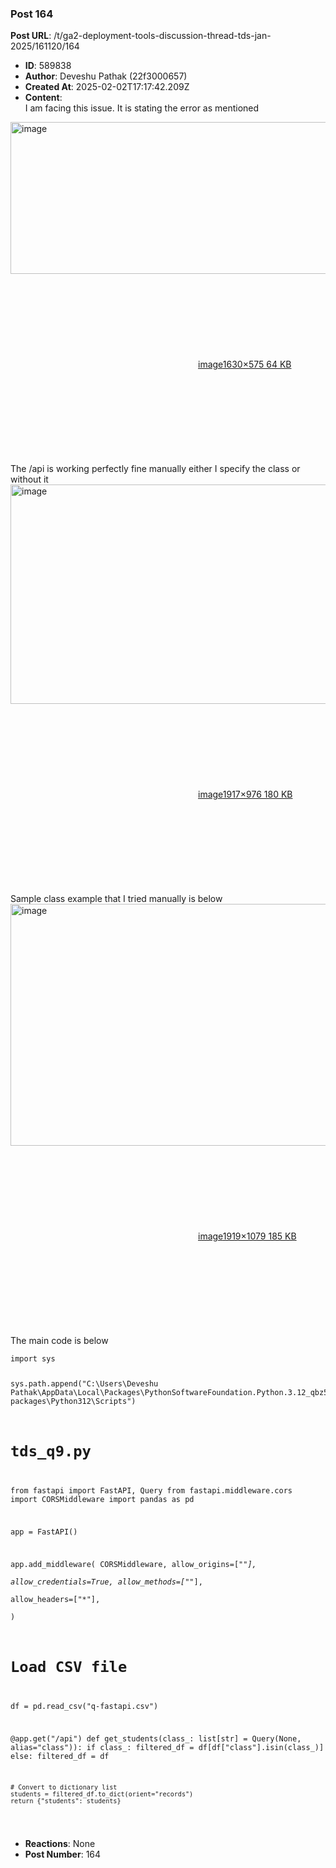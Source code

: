 ### Post 164
**Post URL**: /t/ga2-deployment-tools-discussion-thread-tds-jan-2025/161120/164
- **ID**: 589838
- **Author**: Deveshu Pathak (22f3000657)
- **Created At**: 2025-02-02T17:17:42.209Z
- **Content**:  
  I am facing this issue. It is stating the error as mentioned<br>
<div class="lightbox-wrapper"><a class="lightbox" href="https://europe1.discourse-cdn.com/flex013/uploads/iitm/original/3X/a/6/a65a73e26776aa7f03943523ae128705930fa05e.png" data-download-href="/uploads/short-url/nJD3lMthElOxdjKTxcxCIQDnC2i.png?dl=1" title="image" rel="noopener nofollow ugc"><img src="https://europe1.discourse-cdn.com/flex013/uploads/iitm/optimized/3X/a/6/a65a73e26776aa7f03943523ae128705930fa05e_2_690x243.png" alt="image" data-base62-sha1="nJD3lMthElOxdjKTxcxCIQDnC2i" width="690" height="243" srcset="https://europe1.discourse-cdn.com/flex013/uploads/iitm/optimized/3X/a/6/a65a73e26776aa7f03943523ae128705930fa05e_2_690x243.png, https://europe1.discourse-cdn.com/flex013/uploads/iitm/optimized/3X/a/6/a65a73e26776aa7f03943523ae128705930fa05e_2_1035x364.png 1.5x, https://europe1.discourse-cdn.com/flex013/uploads/iitm/optimized/3X/a/6/a65a73e26776aa7f03943523ae128705930fa05e_2_1380x486.png 2x" data-dominant-color="302E32"><div class="meta"><svg class="fa d-icon d-icon-far-image svg-icon" aria-hidden="true"><use href="#far-image"></use></svg><span class="filename">image</span><span class="informations">1630×575 64 KB</span><svg class="fa d-icon d-icon-discourse-expand svg-icon" aria-hidden="true"><use href="#discourse-expand"></use></svg></div></a></div>
The /api is working perfectly fine manually either I specify the class or without it<br>
<div class="lightbox-wrapper"><a class="lightbox" href="https://europe1.discourse-cdn.com/flex013/uploads/iitm/original/3X/b/c/bc2d0911cafe513e7b673a5c45286d15344a4d33.png" data-download-href="/uploads/short-url/qQGfEeN5DDl7cAPTXuEeRJHpbXR.png?dl=1" title="image" rel="noopener nofollow ugc"><img src="https://europe1.discourse-cdn.com/flex013/uploads/iitm/original/3X/b/c/bc2d0911cafe513e7b673a5c45286d15344a4d33.png" alt="image" data-base62-sha1="qQGfEeN5DDl7cAPTXuEeRJHpbXR" width="690" height="351" data-dominant-color="333333"><div class="meta"><svg class="fa d-icon d-icon-far-image svg-icon" aria-hidden="true"><use href="#far-image"></use></svg><span class="filename">image</span><span class="informations">1917×976 180 KB</span><svg class="fa d-icon d-icon-discourse-expand svg-icon" aria-hidden="true"><use href="#discourse-expand"></use></svg></div></a></div>
Sample class example that I tried manually is below<br>
<div class="lightbox-wrapper"><a class="lightbox" href="https://europe1.discourse-cdn.com/flex013/uploads/iitm/original/3X/9/4/94b68df3490d735ba6fc0a0f57040bd762ed8eef.png" data-download-href="/uploads/short-url/ldzMMypxVzwgXHsK9etV4rz9frx.png?dl=1" title="image" rel="noopener nofollow ugc"><img src="https://europe1.discourse-cdn.com/flex013/uploads/iitm/optimized/3X/9/4/94b68df3490d735ba6fc0a0f57040bd762ed8eef_2_690x387.png" alt="image" data-base62-sha1="ldzMMypxVzwgXHsK9etV4rz9frx" width="690" height="387" srcset="https://europe1.discourse-cdn.com/flex013/uploads/iitm/optimized/3X/9/4/94b68df3490d735ba6fc0a0f57040bd762ed8eef_2_690x387.png, https://europe1.discourse-cdn.com/flex013/uploads/iitm/optimized/3X/9/4/94b68df3490d735ba6fc0a0f57040bd762ed8eef_2_1035x580.png 1.5x, https://europe1.discourse-cdn.com/flex013/uploads/iitm/optimized/3X/9/4/94b68df3490d735ba6fc0a0f57040bd762ed8eef_2_1380x774.png 2x" data-dominant-color="181818"><div class="meta"><svg class="fa d-icon d-icon-far-image svg-icon" aria-hidden="true"><use href="#far-image"></use></svg><span class="filename">image</span><span class="informations">1919×1079 185 KB</span><svg class="fa d-icon d-icon-discourse-expand svg-icon" aria-hidden="true"><use href="#discourse-expand"></use></svg></div></a></div>
The main code is below
<pre><code class="lang-auto">import sys


sys.path.append("C:\\Users\\Deveshu Pathak\\AppData\\Local\\Packages\\PythonSoftwareFoundation.Python.3.12_qbz5n2kfra8p0\\LocalCache\\local-packages\\Python312\\Scripts")
# tds_q9.py
from fastapi import FastAPI, Query
from fastapi.middleware.cors import CORSMiddleware
import pandas as pd

app = FastAPI()

app.add_middleware(
    CORSMiddleware,
    allow_origins=["*"],  
    allow_credentials=True,
    allow_methods=["*"],  
    allow_headers=["*"],  
)

# Load CSV file
df = pd.read_csv("q-fastapi.csv")

@app.get("/api")
def get_students(class_: list[str] = Query(None, alias="class")):
    if class_:
        filtered_df = df[df["class"].isin(class_)]
    else:
        filtered_df = df

    # Convert to dictionary list
    students = filtered_df.to_dict(orient="records")
    return {"students": students}
</code></pre>
- **Reactions**: None
- **Post Number**: 164

